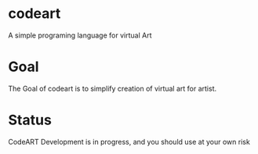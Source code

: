# codeart
A simple programing language for virtual Art

# Goal

The Goal of codeart is to simplify creation of virtual art for artist. 

# Status

CodeART Development is in progress, and you should use at your own risk
